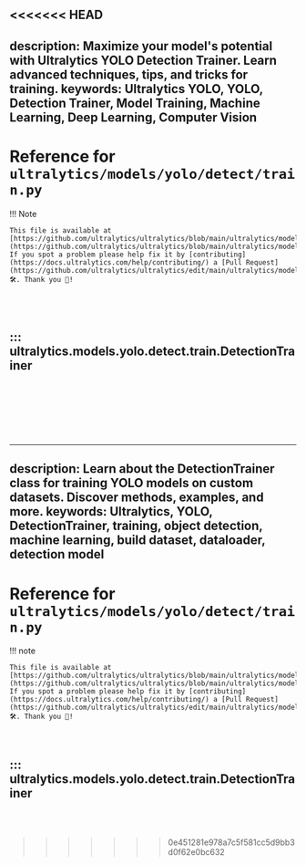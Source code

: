 <<<<<<< HEAD
---
description: Maximize your model's potential with Ultralytics YOLO Detection Trainer. Learn advanced techniques, tips, and tricks for training.
keywords: Ultralytics YOLO, YOLO, Detection Trainer, Model Training, Machine Learning, Deep Learning, Computer Vision
---

# Reference for `ultralytics/models/yolo/detect/train.py`

!!! Note

    This file is available at [https://github.com/ultralytics/ultralytics/blob/main/ultralytics/models/yolo/detect/train.py](https://github.com/ultralytics/ultralytics/blob/main/ultralytics/models/yolo/detect/train.py). If you spot a problem please help fix it by [contributing](https://docs.ultralytics.com/help/contributing/) a [Pull Request](https://github.com/ultralytics/ultralytics/edit/main/ultralytics/models/yolo/detect/train.py) 🛠️. Thank you 🙏!

<br><br>

## ::: ultralytics.models.yolo.detect.train.DetectionTrainer

<br><br>
=======
---
description: Learn about the DetectionTrainer class for training YOLO models on custom datasets. Discover methods, examples, and more.
keywords: Ultralytics, YOLO, DetectionTrainer, training, object detection, machine learning, build dataset, dataloader, detection model
---

# Reference for `ultralytics/models/yolo/detect/train.py`

!!! note

    This file is available at [https://github.com/ultralytics/ultralytics/blob/main/ultralytics/models/yolo/detect/train.py](https://github.com/ultralytics/ultralytics/blob/main/ultralytics/models/yolo/detect/train.py). If you spot a problem please help fix it by [contributing](https://docs.ultralytics.com/help/contributing/) a [Pull Request](https://github.com/ultralytics/ultralytics/edit/main/ultralytics/models/yolo/detect/train.py) 🛠️. Thank you 🙏!

<br>

## ::: ultralytics.models.yolo.detect.train.DetectionTrainer

<br><br>
>>>>>>> 0e451281e978a7c5f581cc5d9bb3d0f62e0bc632
